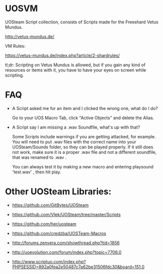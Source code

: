 # UOSVM
UOSteam Script collection, consists of Scripts made for the Freeshard Vetus Mundus.

http://vetus-mundus.de/


VM Rules:

https://vetus-mundus.de/index.php?article/2-shardrules/


tl;dr: Scripting on Vetus Mundus is allowed, but if you gain any kind of resources or items with it, you have to have your eyes on screen while scripting.

# FAQ

- A Script asked me for an item and I clicked the wrong one, what do I do?

  Go to your UOS Macro Tab, click "Active Objects" and delete the Alias.

- A Script say I am missing a .wav Soundfile, what's up with that?

  Some Scripts include warnings if you are getting attacked, for example. You will need to put .wav files with the correct name into your UOSteam/Sounds folder, so they can be played properly. If it still does not work, make sure it is a proper .wav file and not a different soundfile, that was renamed to .wav .

  You can always test it by making a new macro and entering  playsound 'test.wav' , then hit play.

# Other UOSteam Libraries:

- https://github.com/GitBytes/UOSteam

- https://github.com/Vlek/UOSteam/tree/master/Scripts

- https://github.com/her/uosteam

- https://github.com/credzba/UOSTeam-Macros

- http://forums.zenvera.com/showthread.php?tid=1856

- http://uoevolution.com/forum/index.php?topic=7706.0

- http://www.scriptuo.com/index.php?PHPSESSID=892a0fea2e50487c7a62be31506fdc30&board=151.0
